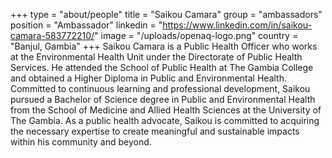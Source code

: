 +++
type = "about/people"
title = "Saikou Camara"
group = "ambassadors"
position = "Ambassador"
linkedin = "https://www.linkedin.com/in/saikou-camara-583772210/"
image = "/uploads/openaq-logo.png"
country = "Banjul, Gambia"
+++
Saikou Camara is a Public Health Officer who works at the Environmental Health Unit under the Directorate of Public Health Services. He attended the School of Public Health at The Gambia College and obtained a Higher Diploma in Public and Environmental Health. Committed to continuous learning and professional development, Saikou pursued a Bachelor of Science degree in Public and Environmental Health from the School of Medicine and Allied Health Sciences at the University of The Gambia. As a public health advocate, Saikou is committed to acquiring the necessary expertise to create meaningful and sustainable impacts within his community and beyond.

